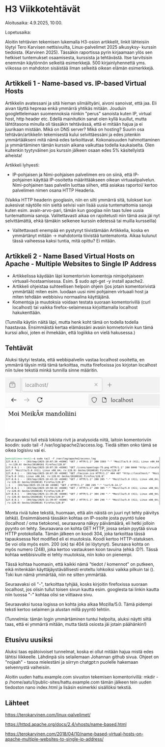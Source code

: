 # H3 Viikkotehtävät
Aloitusaika: 4.9.2025, 10:00.

Lopetusaika: 

Aloitin tehtävien tekemisen lukemalla H3-osion artikkelit, linkit lähteisiin löytyi Tero Karvisen nettisivuilta, Linux-palvelimet 2025 alkusyksy- kurssin tiedoista. (Karvinen 2025). Tässäkin raportissa pyrin kirjaamaan ylös sen hetkiset tuntemukset osaamisesta, kurssista ja tehtävästä. Itse tarvitsisin enemmän käytönnön selkeitä esimerkkejä. 500 kirjainlyhennettä yms. viikossa on mahdoton sisäistää ilman selkeitä oikean elämän esimerkkejä. 

## Artikkeli 1 - Name-based vs. IP-based Virtual Hosts
Artikkelin avatessani ja sitä hieman silmäiltyäni, aivoni sanoivat, että jaa. Eli aivan täyttä hepreaa enkä ymmärrä yhtikäs mitään. Jouduin googlettelemaan suomennoksia niinkin "perus" sanoista kuten IP, virtual host, http header etc. Edellä mainitutkin sanat olen kyllä kuullut, mutta lähtötasona minulla oli tässäkin tehtävässä, että ei mitään hajua ja ei juurikaan mistään. Mikä on DNS server? Mikä on hosting? Suurin osa tehtävän/artikkelin tekemisestä kului selvittäessäni ja edes jotenkin ymmärtääkseni mitä nämä edes tarkoittavat. Kokonaisuuden hahmottaminen ja ymmärtäminen tämän kurssin aikana vaikuttaa todella kaukaiselta. Olen kuitenkin tyytyväinen jos kurssin jälkeen osaan edes 5% käsitellyistä aiheista! 

Artikkeli lyhyesti:
- IP-pohjaisen ja Nimi-pohjaisen palvelimen ero on siinä, että IP- pohjainen käyttää IP-osoitetta määrittääkseen oikean virtuaalipalvelun. Nimi-pohjainen taas palvelin luottaa siihen, että asiakas raportoi/ kertoo palvelimen nimen osana HTTP Headeria.

(Vaikka HTTP headerin googlasin, niin en silti ymmärrä sitä, tulokset kun aukesivat näytölle niin sieltä selvisi vain lisää uusia tuntemattomia sanoja kuten esim. avain-arvo-pari, tämän kun googlaa niin taas tulee uusia tuntemattomia sanoja. Valitettavasti aikaa on rajoitetusti niin tämä asia jäi nyt selvittämättä, ehkä tämäkin selkenee kurssin edetessä tai muilla kursseilla)

- Valitettavasti enempää en pystynyt tiivistämään Artikkelia, koska en ymmärtänyt mitään -> mahdotonta tiivistää tuntematonta. Aikaa kulunut tässä vaiheessa kaksi tuntia, mitä opittu? Ei mitään. 


## Artikkeli 2 - Name Based Virtual Hosts on Apache - Multiple Websites to Single IP Address

- Artikkelissa käydään läpi komentorivin komentoja nimipohjaiseen virtuaali-hostaamisessa. Esim. $ sudo apt-get -y install apache2.
- Artikkeli ohjeistaa suhteellisen helpoin ohjein (jos jotain komentorivistä ymmärtää) miten esim. luodaan uusi nimi pohjainen virtuaali host ja miten tehdään webbisivu normaalina käyttäjänä.
- Komentoja ja muutoksia voidaan testata suoraan komentorivillä (curl localhost) tai vaikka firefox-selaimessa kirjoittamalla localhost hakukenttään.

(Tunnilla käytiin näitä läpi, mutta henk koht tämä on todella todella haastavaa. Ensimmäistä kertaa elämässäni avasin komnetorivin kun tämä kurssi alkoi, joten ei ihmekään, että logiikka on vielä hakusessa.)

## Tehtävät
Aluksi täytyi testata, että webbipalvelin vastaa localhost osoitetta, en ymmärrä täysin mitä tämä tarkoittaa, mutta firefoxissa jos kirjotan localhost niin tulee tekstiä minkä tunnilla sinne määritin. 

 ![Add file: Upload](kuvat/nettisivu.png)


Seuraavaksi tuli etsiä lokista rivit ja analysoida niitä, laitoin komentoriviin koodin: sudo tail -f /var/log/apache2/access.log. Tiedä sitten onko tämä se oikea logisivu vai ei. 

 ![Add file: Upload](kuvat/lokit.png)

Monta riviä tulee tekstiä, huomaan, että alin näistä on juuri nyt tehty päivitys (ehkä). Ensimmäisenä tässäkin kohtaa on IP-osoite josta pyyntö tulee (localhost / oma tietokone), seuraavana näkyy päivämäärä, eli hetki jolloin pyynto on tehty. Seuraavana on kohta GET HTTP, jossa selain pyytää sivua HTTP protokollalla. Tämän jälkeen on koodi 304, joka tarkoittaa tässä tapauksessa Not modified eli ei muutoksia. Koodi kertoo HTTP-statuksen. Se voi olla myös esim. 200 (ok) tai 404 (ei löytynyt). Seuraava kohta on myös numero (248), joka kertoo vastauksen koon tavuina (ehkä :D?). Tässä kohtaa webbisivuille ei tehty muutoksia, niin koko on pienempi. 

Tässä kohtaa huomasin, että kaikki nämä "tiedot / komennot" on putkeen, eikä mitenkään käyttäjäystävällisesti eroteltu lohkoiksi vaikka pilkuin tai (). Toki kun nämä ymmärtää, niin ne sitten ymmärtää.

Seuraavaksi oli "-", tarkoittaa tyhjää, kosks kirjoitin firefoxissa suoraan localhost, jos olisin tullut toisen sivun kautta esim. googlesta tai linkin kautta niin tuossa "-" kohtaa olisi se viittaava sivu.

Seuraavaksi tuosa logissa on kohta joka alkaa Mozilla/5.0. Tämä pidempi teksti kertoo selaimen ja alustan millä pyyntö tehtiin. 

(Tunnelmia: tämän login ymmärtäminen tuntui helpolta, aluksi näytti siltä taas, että ei ymmärrä mitään, mutta tästä osiosta jäi jotain päähänkin!)


## Etusivu uusiksi

Aluksi taas epätoivoiset tunnelmat, koska ei ollut mitään hajua mistä edes lähtisi liikkeelle. Lähdinpä siis selailemaan Johannan github sivua. Ohjeet on "nojaah" - tasoa mielestäni ja siirryn chatgpt:n puolelle hakemaan selvennystä vaiheisiin.

Aloitin uuden hattu.example.com sivuston tekemisen komentorivillä: mkdir -p /home/aatu1/public-sites/hattu.example.com
tämän jälkeen tein uuden tiedoston nano index.html ja lisäsin esimerkki sisällöksi tekstiä.








## Lähteet
https://terokarvinen.com/linux-palvelimet/

https://httpd.apache.org/docs/2.4/vhosts/name-based.html

https://terokarvinen.com/2018/04/10/name-based-virtual-hosts-on-apache-multiple-websites-to-single-ip-address/


